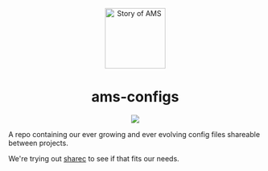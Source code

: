 <p align="center">
  <a aria-label="Story of AMS logo" href="https://storyofams.com/" target="_blank" align="center">
    <img src="https://storyofams.com/public/story-of-ams-logo-small@3x.png" alt="Story of AMS" width="120">
  </a>
  <h1 align="center">ams-configs</h1>
</p>

<p align="center">
  <a aria-label="Releases" href="https://GitHub.com/storyofams/ams-configs/releases/">
    <img src="https://img.shields.io/github/release/storyofams/ams-configs.svg" />
  </a>
</p>

A repo containing our ever growing and ever evolving config files shareable between projects.

We're trying out [sharec](https://sharec.js.org/) to see if that fits our needs.
